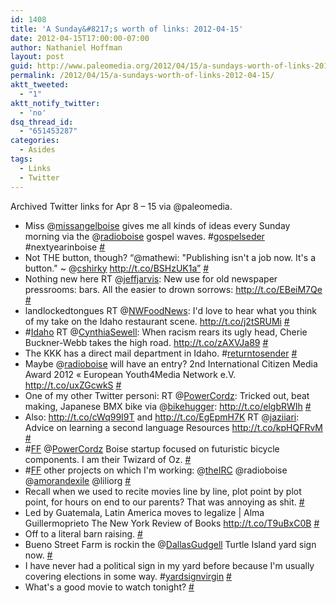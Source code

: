 ```yaml
---
id: 1408
title: 'A Sunday&#8217;s worth of links: 2012-04-15'
date: 2012-04-15T17:00:00-07:00
author: Nathaniel Hoffman
layout: post
guid: http://www.paleomedia.org/2012/04/15/a-sundays-worth-of-links-2012-04-15/
permalink: /2012/04/15/a-sundays-worth-of-links-2012-04-15/
aktt_tweeted:
  - "1"
aktt_notify_twitter:
  - 'no'
dsq_thread_id:
  - "651453287"
categories:
  - Asides
tags:
  - Links
  - Twitter
---
```

Archived Twitter links for Apr 8 &#8211; 15 via @paleomedia.<!--more-->

<ul class="aktt_tweet_digest">
  <li>
    Miss @<a href="http://twitter.com/missangelboise" class="aktt_username">missangelboise</a> gives me all kinds of ideas every Sunday morning via the @<a href="http://twitter.com/radioboise" class="aktt_username">radioboise</a> gospel waves. #<a href="http://search.twitter.com/search?q=%23gospelseder" class="aktt_hashtag">gospelseder</a> #nextyearinboise <a href="http://twitter.com/paleomedia/statuses/189050441227714560" class="aktt_tweet_time">#</a>
  </li>
  <li>
    Not THE button, though? “@mathewi: "Publishing isn't a job now. It's a button." ~ @<a href="http://twitter.com/cshirky" class="aktt_username">cshirky</a> <a href="http://t.co/BSHzUK1a”" rel="nofollow">http://t.co/BSHzUK1a”</a> <a href="http://twitter.com/paleomedia/statuses/189050898914357248" class="aktt_tweet_time">#</a>
  </li>
  <li>
    Nothing new here RT @<a href="http://twitter.com/jeffjarvis" class="aktt_username">jeffjarvis</a>: New use for old newspaper pressrooms: bars. All the easier to drown sorrows: <a href="http://t.co/EBeiM7Qe" rel="nofollow">http://t.co/EBeiM7Qe</a> <a href="http://twitter.com/paleomedia/statuses/189057234716729345" class="aktt_tweet_time">#</a>
  </li>
  <li>
    landlockedtongues RT @<a href="http://twitter.com/NWFoodNews" class="aktt_username">NWFoodNews</a>: I'd love to hear what you think of my take on the Idaho restaurant scene. <a href="http://t.co/j2tSRUMi" rel="nofollow">http://t.co/j2tSRUMi</a> <a href="http://twitter.com/paleomedia/statuses/189354306531635200" class="aktt_tweet_time">#</a>
  </li>
  <li>
    #<a href="http://search.twitter.com/search?q=%23Idaho" class="aktt_hashtag">Idaho</a> RT @<a href="http://twitter.com/CynthiaSewell" class="aktt_username">CynthiaSewell</a>: When racism rears its ugly head, Cherie Buckner-Webb takes the high road. <a href="http://t.co/zAXVJa89" rel="nofollow">http://t.co/zAXVJa89</a> <a href="http://twitter.com/paleomedia/statuses/189719265631416320" class="aktt_tweet_time">#</a>
  </li>
  <li>
    The KKK has a direct mail department in Idaho. #<a href="http://search.twitter.com/search?q=%23returntosender" class="aktt_hashtag">returntosender</a> <a href="http://twitter.com/paleomedia/statuses/189719602039750656" class="aktt_tweet_time">#</a>
  </li>
  <li>
    Maybe @<a href="http://twitter.com/radioboise" class="aktt_username">radioboise</a> will have an entry? 2nd International Citizen Media Award 2012 « European Youth4Media Network e.V. <a href="http://t.co/uxZGcwkS" rel="nofollow">http://t.co/uxZGcwkS</a> <a href="http://twitter.com/paleomedia/statuses/189767036841373696" class="aktt_tweet_time">#</a>
  </li>
  <li>
    One of my other Twitter personi: RT @<a href="http://twitter.com/PowerCordz" class="aktt_username">PowerCordz</a>: Tricked out, beat making, Japanese BMX bike via @<a href="http://twitter.com/bikehugger" class="aktt_username">bikehugger</a>: <a href="http://t.co/elgbRWIh" rel="nofollow">http://t.co/elgbRWIh</a> <a href="http://twitter.com/paleomedia/statuses/190450784960389120" class="aktt_tweet_time">#</a>
  </li>
  <li>
    Also: <a href="http://t.co/cWq99I9T" rel="nofollow">http://t.co/cWq99I9T</a> and <a href="http://t.co/EgEpmH7K" rel="nofollow">http://t.co/EgEpmH7K</a> RT @<a href="http://twitter.com/jaziiari" class="aktt_username">jaziiari</a>: Advice on learning a second language Resources <a href="http://t.co/kpHQFRvM" rel="nofollow">http://t.co/kpHQFRvM</a> <a href="http://twitter.com/paleomedia/statuses/190452961216962561" class="aktt_tweet_time">#</a>
  </li>
  <li>
    #<a href="http://search.twitter.com/search?q=%23FF" class="aktt_hashtag">FF</a> @<a href="http://twitter.com/PowerCordz" class="aktt_username">PowerCordz</a> Boise startup focused on futuristic bicycle components. I am their Twizard of Oz. <a href="http://twitter.com/paleomedia/statuses/190793187193925632" class="aktt_tweet_time">#</a>
  </li>
  <li>
    #<a href="http://search.twitter.com/search?q=%23FF" class="aktt_hashtag">FF</a> other projects on which I'm working: @<a href="http://twitter.com/theIRC" class="aktt_username">theIRC</a> @radioboise @<a href="http://twitter.com/amorandexile" class="aktt_username">amorandexile</a> @liliorg <a href="http://twitter.com/paleomedia/statuses/190802316696367106" class="aktt_tweet_time">#</a>
  </li>
  <li>
    Recall when we used to recite movies line by line, plot point by plot point, for hours on end to our parents? That was annoying as shit. <a href="http://twitter.com/paleomedia/statuses/190811790412742656" class="aktt_tweet_time">#</a>
  </li>
  <li>
    Led by Guatemala, Latin America moves to legalize | Alma Guillermoprieto The New York Review of Books <a href="http://t.co/T9uBxC0B" rel="nofollow">http://t.co/T9uBxC0B</a> <a href="http://twitter.com/paleomedia/statuses/190842654861430784" class="aktt_tweet_time">#</a>
  </li>
  <li>
    Off to a literal barn raising. <a href="http://twitter.com/paleomedia/statuses/191195533971439617" class="aktt_tweet_time">#</a>
  </li>
  <li>
    Bueno Street Farm is rockin the @<a href="http://twitter.com/DallasGudgell" class="aktt_username">DallasGudgell</a> Turtle Island yard sign now. <a href="http://twitter.com/paleomedia/statuses/191356523371442176" class="aktt_tweet_time">#</a>
  </li>
  <li>
    I have never had a political sign in my yard before because I'm usually covering elections in some way. #<a href="http://search.twitter.com/search?q=%23yardsignvirgin" class="aktt_hashtag">yardsignvirgin</a> <a href="http://twitter.com/paleomedia/statuses/191357841901232128" class="aktt_tweet_time">#</a>
  </li>
  <li>
    What's a good movie to watch tonight? <a href="http://twitter.com/paleomedia/statuses/191358838316875776" class="aktt_tweet_time">#</a>
  </li>
</ul>